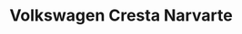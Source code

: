 ---
title: "Volkswagen Cresta Narvarte"
url: /ciudad-de-mexico/volkswagen-cresta-narvarte/
shop: coche
---